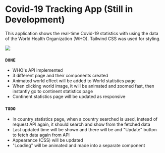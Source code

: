 # Covid-19 Tracking App (Still in Development)

This application shows the real-time Covid-19 statistics with using the data of the World Health Organization (WHO). Tailwind CSS was used for styling.

![](https://github.com/tatoline/covid-19_tracking_app/blob/master/view.gif)

### `DONE`
- WHO's API implemented
- 3 different page and their components created
- Animated world effect will be added to World statistics page
- When clicking world image, it will be animated and zoomed fast, then instantly go to continent statistics page
- Continent statistics page will be updated as responsive

### `TODO`
- In country statistics page, when a country searched is used, instead of request API again, it should search and show from the fetched data
- Last updated time will be shown and there will be and "Update" button to fetch data again from API
- Appearance (CSS) will be updated
- "Loading" will be animated and made into a separate component